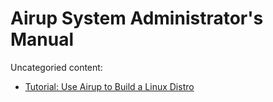 # Airup System Administrator's Manual
Uncategoried content:
 - [Tutorial: Use Airup to Build a Linux Distro](linux_distro_tutorial.md)
